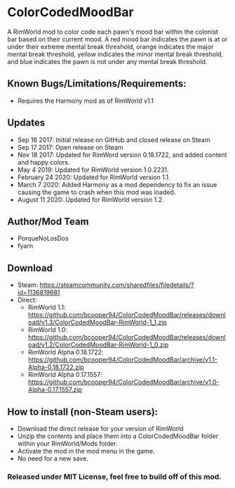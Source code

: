 # ColorCodedMoodBar
A RimWorld mod to color code each pawn's mood bar within the colonist bar based on their current mood.
A red mood bar indicates the pawn is at or under their extreme mental break threshold, orange indicates the major mental break threshold, yellow indicates the minor mental break threshold, and blue indicates the pawn is not under any mental break threshold.

## Known Bugs/Limitations/Requirements:
- Requires the Harmony mod as of RimWorld v1.1

## Updates
- Sep 16 2017: Initial release on GitHub and closed release on Steam
- Sep 17 2017: Open release on Steam
- Nov 18 2017: Updated for RimWord version 0.18.1722, and added content and happy colors.
- May 4 2019: Updated for RimWorld version 1.0.2231.
- February 24 2020: Updated for RimWorld version 1.1.
- March 7 2020: Added Harmony as a mod dependency to fix an issue causing the game to crash when this mod was loaded.
- August 11 2020: Updated for RimWorld version 1.2.

## Author/Mod Team
- PorqueNoLosDos
- fyarn

## Download
- Steam: https://steamcommunity.com/sharedfiles/filedetails/?id=1136819681
- Direct:
   - RimWorld 1.1: https://github.com/bcooper94/ColorCodedMoodBar/releases/download/v1.3/ColorCodedMoodBar-RimWorld-1_1.zip
   - RimWorld 1.0: https://github.com/bcooper94/ColorCodedMoodBar/releases/download/v1.2/ColorCodedMoodBar-RimWorld-1_0.zip
   - RimWorld Alpha 0.18.1722: https://github.com/bcooper94/ColorCodedMoodBar/archive/v1.1-Alpha-0.18.1722.zip
   - RimWorld Alpha 0.17.1557: https://github.com/bcooper94/ColorCodedMoodBar/archive/v1.0-Alpha-0.17.1557.zip

## How to install (non-Steam users):
- Download the direct release for your version of RimWorld
- Unzip the contents and place them into a ColorCodedMoodBar folder within your RimWorld/Mods folder.
- Activate the mod in the mod menu in the game.
- No need for a new save.

### Released under MIT License, feel free to build off of this mod.
